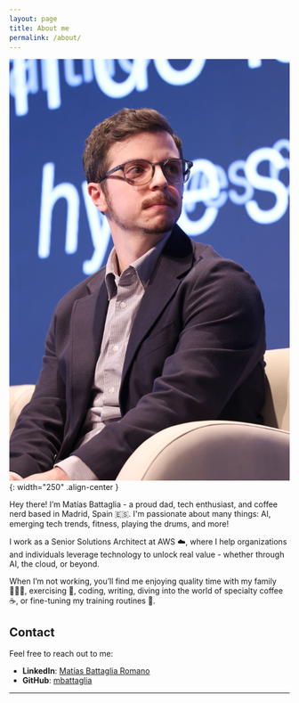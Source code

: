 ```yaml
---
layout: page
title: About me
permalink: /about/
---
```


![](/assets/images/me.jpg){: width="250" .align-center }

Hey there! I’m Matías Battaglia - a proud dad, tech enthusiast, and coffee nerd based in Madrid, Spain 🇪🇸. I'm passionate about many things: AI, emerging tech trends, fitness, playing the drums, and more!

I work as a Senior Solutions Architect at AWS ☁️, where I help organizations and individuals leverage technology to unlock real value - whether through AI, the cloud, or beyond.

When I’m not working, you’ll find me enjoying quality time with my family 👨‍👩‍👦, exercising 💪, coding, writing, diving into the world of specialty coffee ☕, or fine-tuning my training routines 💪.


## Contact

Feel free to reach out to me:

- **LinkedIn**: [Matías Battaglia Romano](https://www.linkedin.com/in/mbattagliaromano)
- **GitHub**: [mbattaglia](https://github.com/mbattaglia)

---